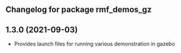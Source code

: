 ## Changelog for package rmf_demos_gz

1.3.0 (2021-09-03)
------------------
* Provides launch files for running various demonstration in gazebo


